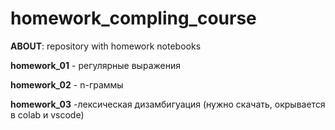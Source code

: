 # homework_compling_course
**ABOUT**: repository with homework notebooks

**homework_01** - регулярные выражения

**homework_02** - n-граммы 

**homework_03** -лексическая дизамбигуация (нужно скачать, окрывается в colab и vscode) 
